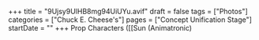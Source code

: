 +++
title = "9Ujsy9UlHB8mg94UiUYu.avif"
draft = false
tags = ["Photos"]
categories = ["Chuck E. Cheese's"]
pages = ["Concept Unification Stage"]
startDate = ""
+++
Prop Characters ([[Sun (Animatronic)
